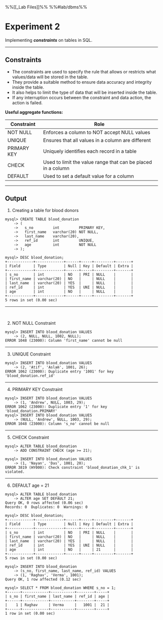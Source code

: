 %%[[_Lab Files]]%%
%%#lab/dbms%% 
# Experiment 2
Implementing ***constraints*** on tables in SQL.

---
## Constraints
- The constraints are used to specify the rule that allows or restricts what values/data will be stored in the table. 
- They provide a suitable method to ensure data accuracy and integrity inside the table. 
- It also helps to limit the type of data that will be inserted inside the table. 
- If any interruption occurs between the constraint and data action, the action is failed.

**Useful aggregate functions:**

| Constraint  | Role                                                         |
| ----------- | ------------------------------------------------------------ |
| NOT NULL    | Enforces a column to NOT accept NULL values                  |
| UNIQUE      | Ensures that all values in a column are different            |
| PRIMARY KEY | Uniquely identifies each record in a table                   | 
| CHECK       | Used to limit the value range that can be placed in a column |
| DEFAULT     | Used to set a default value for a column                     |

---
## Output
1. Creating a table for blood donors 
```plain
mysql> CREATE TABLE blood_donation
    -> (
    ->   s_no         int         PRIMARY KEY,
    ->   first_name   varchar(20) NOT NULL,
    ->   last_name    varchar(20),
    ->   ref_id       int         UNIQUE,
    ->   age          int         NOT NULL
    -> );

mysql> DESC blood_donation;
+------------+-------------+------+-----+---------+-------+
| Field      | Type        | Null | Key | Default | Extra |
+------------+-------------+------+-----+---------+-------+
| s_no       | int         | NO   | PRI | NULL    |       |
| first_name | varchar(20) | NO   |     | NULL    |       |
| last_name  | varchar(20) | YES  |     | NULL    |       |
| ref_id     | int         | YES  | UNI | NULL    |       |
| age        | int         | NO   |     | NULL    |       |
+------------+-------------+------+-----+---------+-------+
5 rows in set (0.00 sec)
```
---

<div style="page-break-after: always; visibility: hidden">
\pagebreak
</div>

2. NOT NULL Constraint
```plain
mysql> INSERT INTO blood_donation VALUES
    -> (2, NULL, NULL, 1002, NULL);
ERROR 1048 (23000): Column 'first_name' cannot be null
```
---
3. UNIQUE Constraint
```plain
mysql> INSERT INTO blood_donation VALUES
    -> (2, 'Atif', 'Aslam', 1001, 26);
ERROR 1062 (23000): Duplicate entry '1001' for key
'blood_donation.ref_id'
```
---
4. PRIMARY KEY Constraint
```plain
mysql> INSERT INTO blood_donation VALUES
    -> (1, 'Andrew', NULL, 1003, 29);
ERROR 1062 (23000): Duplicate entry '1' for key 'blood_donation.PRIMARY'
mysql> INSERT INTO blood_donation VALUES
    -> (NULL, 'Andrew', NULL, 1003, 29);
ERROR 1048 (23000): Column 's_no' cannot be null
```
---
5. CHECK Constraint 
```plain
mysql> ALTER TABLE blood_donation
    -> ADD CONSTRAINT CHECK (age >= 21);

mysql> INSERT INTO blood_donation VALUES
    -> (1, 'Nayan', 'Das', 1001, 20);
ERROR 3819 (HY000): Check constraint 'blood_donation_chk_1' is violated.
```
---
6. DEFAULT age = 21
```plain
mysql> ALTER TABLE blood_donation
    -> ALTER age SET DEFAULT 21;
Query OK, 0 rows affected (0.06 sec)
Records: 0  Duplicates: 0  Warnings: 0

mysql> DESC blood_donation;
+------------+-------------+------+-----+---------+-------+
| Field      | Type        | Null | Key | Default | Extra |
+------------+-------------+------+-----+---------+-------+
| s_no       | int         | NO   | PRI | NULL    |       |
| first_name | varchar(20) | NO   |     | NULL    |       |
| last_name  | varchar(20) | YES  |     | NULL    |       |
| ref_id     | int         | YES  | UNI | NULL    |       |
| age        | int         | NO   |     | 21      |       |
+------------+-------------+------+-----+---------+-------+
5 rows in set (0.00 sec)

mysql> INSERT INTO blood_donation 
    -> (s_no, first_name, last_name, ref_id) VALUES
    -> (1, 'Raghav', 'Verma', 1001);
Query OK, 1 row affected (0.12 sec)

mysql> SELECT * FROM blood_donation WHERE s_no = 1;
+------+------------+-----------+--------+-----+
| s_no | first_name | last_name | ref_id | age |
+------+------------+-----------+--------+-----+
|    1 | Raghav     | Verma     |   1001 |  21 |
+------+------------+-----------+--------+-----+
1 row in set (0.00 sec)
```
